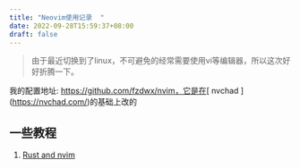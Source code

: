 ```yaml
---
title: "Neovim使用记录  "
date: 2022-09-28T15:59:37+08:00
draft: false
---
```


> 由于最近切换到了linux，不可避免的经常需要使用vi等编辑器，所以这次好好折腾一下。

我的配置地址: https://github.com/fzdwx/nvim，它是在[ nvchad ](https://nvchad.com/)的基础上改的


## 一些教程

1. [Rust and nvim](https://rsdlt.github.io/posts/rust-nvim-ide-guide-walkthrough-development-debug/)